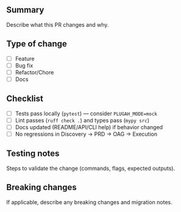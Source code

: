 ## Summary

Describe what this PR changes and why.

## Type of change

- [ ] Feature
- [ ] Bug fix
- [ ] Refactor/Chore
- [ ] Docs

## Checklist

- [ ] Tests pass locally (`pytest`) — consider `PLUGAH_MODE=mock`
- [ ] Lint passes (`ruff check .`) and types pass (`mypy src`)
- [ ] Docs updated (README/API/CLI help) if behavior changed
- [ ] No regressions in Discovery → PRD → OAG → Execution

## Testing notes

Steps to validate the change (commands, flags, expected outputs).

## Breaking changes

If applicable, describe any breaking changes and migration notes.

